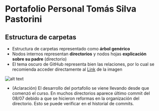 # Portafolio Personal Tomás Silva Pastorini

## Estructura de carpetas 
- Estructura de carpetas representado como <b>árbol genérico</b>
- Nodos internos representan <b>directorios</b> y nodos hojas <b>explicación sobre su padre</b> (directorio)
- El tema oscuro de GitHub representa bien las relaciones, por lo cual se recomienda acceder directamente al [Link](https://raw.githubusercontent.com/ucudal/aed-2022-portafolio-tomaspasto24/main/Estructura2.png?token=GHSAT0AAAAAABSIZAEADW7CHDSV5P5AGD7EYWIJR2Q) de la imagen

![alt text](https://github.com/ucudal/aed-2022-portafolio-tomaspasto24/blob/main/Estructura2.png?raw=true)


- (Aclaración) El desarrollo del portafolio se viene llevando desde que comenzó el curso. En muchos directorios aparece último commit del 08/07 debido a que se hicieron reformas en la organización del directorio. Esto se puede verificar en el historial de commits.
